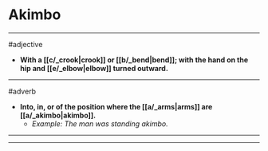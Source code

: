 # Akimbo
---
#adjective
- **With a [[c/_crook|crook]] or [[b/_bend|bend]]; with the hand on the hip and [[e/_elbow|elbow]] turned outward.**
---
#adverb
- **Into, in, or of the position where the [[a/_arms|arms]] are [[a/_akimbo|akimbo]].**
	- _Example: The man was standing akimbo._
---
---

